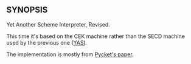 ## SYNOPSIS

Yet Another Scheme Interpreter, Revised.

This time it's based on the CEK machine rather than the SECD machine used by
the previous one ([YASI](https://github.com/overminder/YASI).

The implementation is mostly from [Pycket's
paper](http://homes.soic.indiana.edu/samth/pycket-draft.pdf).
